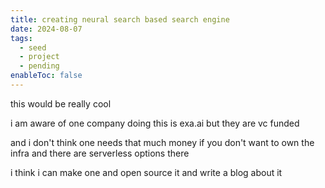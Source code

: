 ```yaml
---
title: creating neural search based search engine
date: 2024-08-07
tags:
  - seed
  - project
  - pending
enableToc: false
---
```

this would be really cool

i am aware of one company doing this is exa.ai but they are vc funded

and i don't think one needs that much money if you don't want to own the infra and there are serverless options there

i think i can make one and open source it and write a blog about it